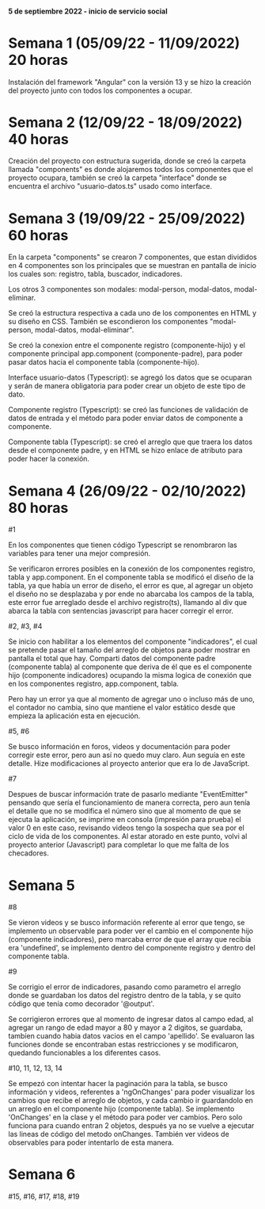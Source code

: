 #### 5 de septiembre 2022 - inicio de servicio social

# Semana 1 (05/09/22 - 11/09/2022) 20 horas
Instalación del framework "Angular" con la versión 13 y se hizo la creación del proyecto 
junto con todos los componentes a ocupar.

# Semana 2 (12/09/22 - 18/09/2022) 40 horas
Creación del proyecto con estructura sugerida, donde se creó la carpeta llamada "components" 
es donde alojaremos todos los componentes que el proyecto ocupara, también se creó la carpeta
"interface" donde se encuentra el archivo "usuario-datos.ts" usado como interface.

# Semana 3 (19/09/22 - 25/09/2022) 60 horas
En la carpeta "components" se crearon 7 componentes, que estan divididos en 4 componentes 
son los principales que se muestran en pantalla de inicio los cuales son: registro, tabla, buscador, indicadores. 

Los otros 3 componentes son modales: modal-person, modal-datos, modal-eliminar.

Se creó la estructura respectiva a cada uno de los componentes en HTML y su diseño en CSS. También se escondieron
los componentes "modal-person, modal-datos, modal-eliminar". 

Se creó la conexion entre el componente registro (componente-hijo) y el componente principal app.component (componente-padre),
para poder pasar datos hacia el componente tabla (componente-hijo).

Interface usuario-datos (Typescript): se agregó los datos que se ocuparan y serán de manera obligatoria para poder crear
un objeto de este tipo de dato.

Componente registro (Typescript): se creó las funciones de validación de datos de entrada y el método para poder enviar datos
de componente a componente.

Componente tabla (Typescript): se creó el arreglo que que traera los datos desde el componente padre, y en HTML
se hizo enlace de atributo para poder hacer la conexión.

# Semana 4 (26/09/22 - 02/10/2022) 80 horas

#1 

En los componentes que tienen código Typescript se renombraron las variables para tener una mejor compresión.

Se verificaron errores posibles en la conexión de los componentes registro, tabla y app.component. En el componente tabla se 
modificó el diseño de la tabla, ya que había un error de diseño, el error es que, al agregar un objeto el diseño no se desplazaba 
y por ende no abarcaba los campos de la tabla, este error fue arreglado desde el archivo registro(ts), llamando al div que abarca la
tabla con sentencias javascript para hacer corregir el error.

#2, #3, #4

Se inicio con habilitar a los elementos del componente "indicadores", el cual se pretende pasar el tamaño del 
arreglo de objetos para poder mostrar en pantalla el total que hay. Comparti datos del componente padre (componente tabla) al componente 
que deriva de él que es el componente hijo (componente indicadores) ocupando la misma logica de conexión que en los componentes
registro, app.component, tabla.

Pero hay un error ya que al momento de agregar uno o incluso más de uno, el contador no cambia, sino que mantiene el valor estático
desde que empieza la aplicación esta en ejecución.

#5, #6

Se busco información en foros, videos y documentación para poder corregir este error, pero aun así no quedo muy claro. Aun seguía en 
este detalle. Hize modificaciones al proyecto anterior que era lo de JavaScript.

#7

Despues de buscar información trate de pasarlo mediante "EventEmitter" pensando que sería el funcionamiento de manera correcta,
pero aun tenía el detalle que no se modifica el número sino que al momento de que se ejecuta la aplicación, se imprime en consola 
(impresión para prueba) el valor 0 en este caso, revisando videos tengo la sospecha que sea por el ciclo de vida de los componentes.
Al estar atorado en este punto, volvi al proyecto anterior (Javascript) para completar lo que me falta de los checadores.

# Semana 5

#8

Se vieron videos y se busco información referente al error que tengo, se implemento un observable para poder ver el cambio en el 
componente hijo (componente indicadores), pero marcaba error de que el array que recibía era 'undefined', se implemento dentro del componente 
registro y dentro del componente tabla.

#9

Se corrigio el error de indicadores, pasando como parametro el arreglo donde se guardaban los datos del registro dentro de la tabla,
y se quito código que tenía como decorador '@output'. 

Se corrigieron errores que al momento de ingresar datos al campo edad, al agregar un rango de edad mayor a 80 y mayor a 2 digitos, se 
guardaba, tambíen cuando habia datos vacios en el campo 'apellido'. Se evaluaron las funciones donde se encontraban estas restricciones y
se modificaron, quedando funcionables a los diferentes casos.

#10, 11, 12, 13, 14

Se empezó con intentar hacer la paginación para la tabla, se busco información y videos, referentes a 'ngOnChanges' para poder visualizar
los cambios que recibe el arreglo de objetos, y cada cambio ir guardandolo en un arreglo en el componente hijo (componente tabla). Se implemento
'OnChanges' en la clase y el método para poder ver cambios. Pero solo funciona para cuando entran 2 objetos, después ya no se vuelve a ejecutar 
las lineas de código del metodo onChanges. También ver videos de observables para poder intentarlo de esta manera.

# Semana 6

#15, #16, #17, #18, #19





